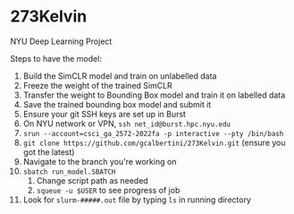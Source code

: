 # 273Kelvin
NYU Deep Learning Project

Steps to have the model:
1. Build the SimCLR model and train on unlabelled data
2. Freeze the weight of the trained SimCLR
3. Transfer the weight to Bounding Box model and train it on labelled data
4. Save the trained bounding box model and submit it
0. Ensure your git SSH keys are set up in Burst
1. On NYU network or VPN, `ssh net_id@burst.hpc.nyu.edu`
2. `srun --account=csci_ga_2572-2022fa -p interactive --pty /bin/bash`
3. `git clone https://github.com/gcalbertini/273Kelvin.git` (ensure you got the latest)
4. Navigate to the branch you're working on
5. `sbatch run_model.SBATCH`
	1. Change script path as needed
    2. `squeue -u $USER` to see progress of job
6. Look for `slurm-#####.out` file by typing `ls` in running directory
